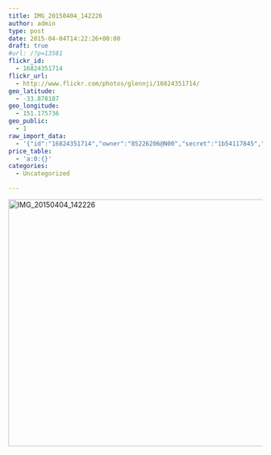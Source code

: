 ```yaml
---
title: IMG_20150404_142226
author: admin
type: post
date: 2015-04-04T14:22:26+00:00
draft: true
#url: /?p=13581
flickr_id:
  - 16824351714
flickr_url:
  - http://www.flickr.com/photos/glennji/16824351714/
geo_latitude:
  - -33.878187
geo_longitude:
  - 151.175736
geo_public:
  - 1
raw_import_data:
  - '{"id":"16824351714","owner":"85226206@N00","secret":"1b54117845","server":"8875","farm":9,"title":"IMG_20150404_142226","ispublic":0,"isfriend":0,"isfamily":0,"description":{"_content":""},"dateupload":"1431158106","lastupdate":"1431158119","datetaken":"2015-04-04 14:22:26","datetakengranularity":"0","datetakenunknown":"0","ownername":"glennji","tags":"","machine_tags":"","originalsecret":"aa94d49a79","originalformat":"jpg","latitude":"-33.878187","longitude":"151.175736","accuracy":"16","context":0,"place_id":"qRcYmO1QUrMZuclZ","woeid":"1094076","geo_is_family":0,"geo_is_friend":0,"geo_is_contact":0,"geo_is_public":0,"media":"photo","media_status":"ready","url_o":"https://farm9.staticflickr.com/8875/16824351714_aa94d49a79_o.jpg","height_o":"3120","width_o":"4208"}'
price_table:
  - 'a:0:{}'
categories:
  - Uncategorized

---
```

<p class="flickr-image">
  <a href="http://www.flickr.com/photos/glennji/16824351714/" class="flickr-link"><img src="/wp-content/uploads/2015/04/16824351714_aa94d49a79_o-1024x759.jpg" width="660" height="489" alt="IMG_20150404_142226" class="keyring-img" /></a>
</p>
